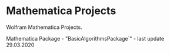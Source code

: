 # Mathematica Projects
Wolfram Mathematica Projects.

Mathematica Package - "BasicAlgorithmsPackage`" - last update 29.03.2020
